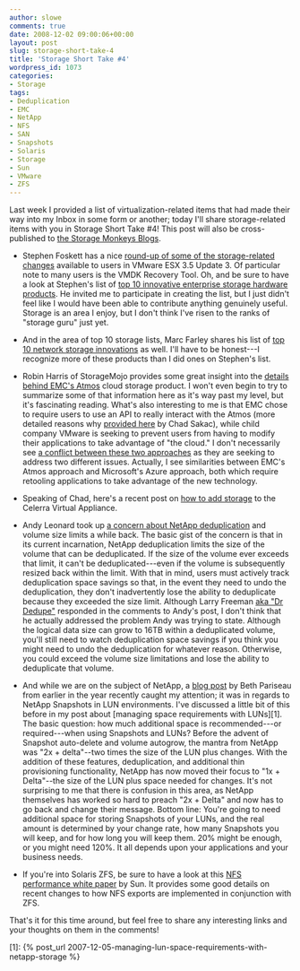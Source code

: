 ```yaml
---
author: slowe
comments: true
date: 2008-12-02 09:00:06+00:00
layout: post
slug: storage-short-take-4
title: 'Storage Short Take #4'
wordpress_id: 1073
categories:
- Storage
tags:
- Deduplication
- EMC
- NetApp
- NFS
- SAN
- Snapshots
- Solaris
- Storage
- Sun
- VMware
- ZFS
---
```


Last week I provided a list of virtualization-related items that had made their way into my Inbox in some form or another; today I'll share storage-related items with you in Storage Short Take #4! This post will also be cross-published to [the Storage Monkeys Blogs](http://blogs.storagemonkeys.com/).

* Stephen Foskett has a nice [round-up of some of the storage-related changes](http://blog.fosketts.net/2008/11/07/storage-vmware-esx-update-3/) available to users in VMware ESX 3.5 Update 3. Of particular note to many users is the VMDK Recovery Tool. Oh, and be sure to have a look at Stephen's list of [top 10 innovative enterprise storage hardware products](http://blog.fosketts.net/2008/11/15/top-ten-storage-hardware/). He invited me to participate in creating the list, but I just didn't feel like I would have been able to contribute anything genuinely useful. Storage is an area I enjoy, but I don't think I've risen to the ranks of "storage guru" just yet.

* And in the area of top 10 storage lists, Marc Farley shares his list of [top 10 network storage innovations](http://www.storagerap.com/2008/11/top-10-storage-innovations.html) as well. I'll have to be honest---I recognize more of these products than I did ones on Stephen's list.

* Robin Harris of StorageMojo provides some great insight into the [details behind EMC's Atmos](http://storagemojo.com/2008/11/12/the-computer-science-behind-emcs-cloud-storage/) cloud storage product. I won't even begin to try to summarize some of that information here as it's way past my level, but it's fascinating reading. What's also interesting to me is that EMC chose to require users to use an API to really interact with the Atmos (more detailed reasons why [provided here](http://virtualgeek.typepad.com/virtual_geek/2008/11/whats-the-relat.html) by Chad Sakac), while child company VMware is seeking to prevent users from having to modify their applications to take advantage of "the cloud." I don't necessarily see [a conflict between these two approaches](http://blog.fosketts.net/2008/11/10/emc-atmos-vmware-vdc-os-cloud-strategy/) as they are seeking to address two different issues. Actually, I see similarities between EMC's Atmos approach and Microsoft's Azure approach, both which require retooling applications to take advantage of the new technology.

* Speaking of Chad, here's a recent post on [how to add storage](http://virtualgeek.typepad.com/virtual_geek/2008/11/celerra-virtual.html) to the Celerra Virtual Appliance.

* Andy Leonard took up [a concern about NetApp deduplication](http://andyleonard.com/2008/10/08/practical-limits-of-netapp-deduplication/) and volume size limits a while back. The basic gist of the concern is that in its current incarnation, NetApp deduplication limits the size of the volume that can be deduplicated. If the size of the volume ever exceeds that limit, it can't be deduplicated---even if the volume is subsequently resized back within the limit. With that in mind, users must actively track deduplication space savings so that, in the event they need to undo the deduplication, they don't inadvertently lose the ability to deduplicate because they exceeded the size limit. Although Larry Freeman [aka "Dr Dedupe"](http://blogs.netapp.com/drdedupe/) responded in the comments to Andy's post, I don't think that he actually addressed the problem Andy was trying to state. Although the logical data size can grow to 16TB within a deduplicated volume, you'll still need to watch deduplication space savings if you think you might need to undo the deduplication for whatever reason. Otherwise, you could exceed the volume size limitations and lose the ability to deduplicate that volume.

* And while we are on the subject of NetApp, a [blog post](http://storage.blogs.techtarget.com/2008/03/19/user-response-about-netapp-and-fc-lun-snapshots/) by Beth Pariseau from earlier in the year recently caught my attention; it was in regards to NetApp Snapshots in LUN environments. I've discussed a little bit of this before in my post about [managing space requirements with LUNs][1]. The basic question: how much additional space is recommended---or required---when using Snapshots and LUNs? Before the advent of Snapshot auto-delete and volume autogrow, the mantra from NetApp was "2x + delta"--two times the size of the LUN plus changes. With the addition of these features, deduplication, and additional thin provisioning functionality, NetApp has now moved their focus to "1x + Delta"--the size of the LUN plus space needed for changes. It's not surprising to me that there is confusion in this area, as NetApp themselves has worked so hard to preach "2x + Delta" and now has to go back and change their message. Bottom line: You're going to need additional space for storing Snapshots of your LUNs, and the real amount is determined by your change rate, how many Snapshots you will keep, and for how long you will keep them. 20% might be enough, or you might need 120%. It all depends upon your applications and your business needs.

* If you're into Solaris ZFS, be sure to have a look at this [NFS performance white paper](http://developers.sun.com/solaris/articles/nfs_zfs.html) by Sun. It provides some good details on recent changes to how NFS exports are implemented in conjunction with ZFS.

That's it for this time around, but feel free to share any interesting links and your thoughts on them in the comments!

[1]: {% post_url 2007-12-05-managing-lun-space-requirements-with-netapp-storage %}
